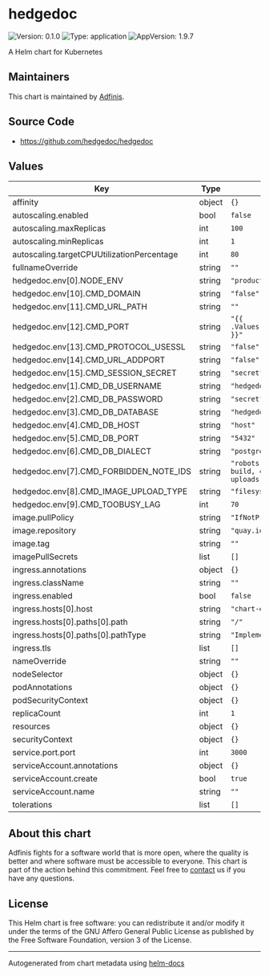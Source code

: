 # hedgedoc

![Version: 0.1.0](https://img.shields.io/badge/Version-0.1.0-informational?style=flat-square) ![Type: application](https://img.shields.io/badge/Type-application-informational?style=flat-square) ![AppVersion: 1.9.7](https://img.shields.io/badge/AppVersion-1.9.7-informational?style=flat-square)

A Helm chart for Kubernetes

## Maintainers
This chart is maintained by [Adfinis](https://adfinis.com/?pk_campaign=github&pk_kwd=helm-charts).

## Source Code

* <https://github.com/hedgedoc/hedgedoc>

## Values

| Key | Type | Default | Description |
|-----|------|---------|-------------|
| affinity | object | `{}` |  |
| autoscaling.enabled | bool | `false` |  |
| autoscaling.maxReplicas | int | `100` |  |
| autoscaling.minReplicas | int | `1` |  |
| autoscaling.targetCPUUtilizationPercentage | int | `80` |  |
| fullnameOverride | string | `""` |  |
| hedgedoc.env[0].NODE_ENV | string | `"production"` |  |
| hedgedoc.env[10].CMD_DOMAIN | string | `"false"` |  |
| hedgedoc.env[11].CMD_URL_PATH | string | `""` |  |
| hedgedoc.env[12].CMD_PORT | string | `"{{ .Values.service.main.ports.main.port }}"` |  |
| hedgedoc.env[13].CMD_PROTOCOL_USESSL | string | `"false"` |  |
| hedgedoc.env[14].CMD_URL_ADDPORT | string | `"false"` |  |
| hedgedoc.env[15].CMD_SESSION_SECRET | string | `"secret"` |  |
| hedgedoc.env[1].CMD_DB_USERNAME | string | `"hedgedoc"` |  |
| hedgedoc.env[2].CMD_DB_PASSWORD | string | `"secret"` |  |
| hedgedoc.env[3].CMD_DB_DATABASE | string | `"hedgedoc"` |  |
| hedgedoc.env[4].CMD_DB_HOST | string | `"host"` |  |
| hedgedoc.env[5].CMD_DB_PORT | string | `"5432"` |  |
| hedgedoc.env[6].CMD_DB_DIALECT | string | `"postgres"` |  |
| hedgedoc.env[7].CMD_FORBIDDEN_NOTE_IDS | string | `"robots.txt, favicon.ico, api, build, css, docs, fonts, js, uploads, vendor, views"` |  |
| hedgedoc.env[8].CMD_IMAGE_UPLOAD_TYPE | string | `"filesystem"` |  |
| hedgedoc.env[9].CMD_TOOBUSY_LAG | int | `70` |  |
| image.pullPolicy | string | `"IfNotPresent"` |  |
| image.repository | string | `"quay.io/hedgedoc/hedgedoc"` |  |
| image.tag | string | `""` |  |
| imagePullSecrets | list | `[]` |  |
| ingress.annotations | object | `{}` |  |
| ingress.className | string | `""` |  |
| ingress.enabled | bool | `false` |  |
| ingress.hosts[0].host | string | `"chart-example.local"` |  |
| ingress.hosts[0].paths[0].path | string | `"/"` |  |
| ingress.hosts[0].paths[0].pathType | string | `"ImplementationSpecific"` |  |
| ingress.tls | list | `[]` |  |
| nameOverride | string | `""` |  |
| nodeSelector | object | `{}` |  |
| podAnnotations | object | `{}` |  |
| podSecurityContext | object | `{}` |  |
| replicaCount | int | `1` |  |
| resources | object | `{}` |  |
| securityContext | object | `{}` |  |
| service.port.port | int | `3000` |  |
| serviceAccount.annotations | object | `{}` |  |
| serviceAccount.create | bool | `true` |  |
| serviceAccount.name | string | `""` |  |
| tolerations | list | `[]` |  |

## About this chart

Adfinis fights for a software world that is more open, where the quality is
better and where software must be accessible to everyone. This chart
is part of the action behind this commitment. Feel free to
[contact](https://adfinis.com/kontakt/?pk_campaign=github&pk_kwd=helm-charts)
us if you have any questions.

## License

This Helm chart is free software: you can redistribute it and/or modify it under the terms
of the GNU Affero General Public License as published by the Free Software Foundation,
version 3 of the License.

----------------------------------------------
Autogenerated from chart metadata using [helm-docs](https://github.com/norwoodj/helm-docs/)
